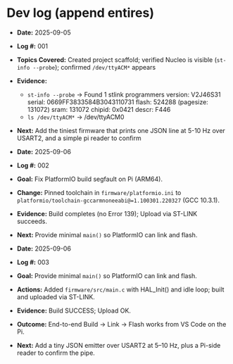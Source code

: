 # Dev log (append entires)

- **Date:** 2025-09-05
- **Log #:** 001
- **Topics Covered:** Created project scaffold; verified Nucleo is visible (`st-info --probe`); confirmed `/dev/ttyACM*` appears
- **Evidence:**
    - `st-info --probe` -> 
                Found 1 stlink programmers
                version:    V2J46S31
                serial:     0669FF3833584B3043110731
                flash:      524288 (pagesize: 131072)
                sram:       131072
                chipid:     0x0421
                descr:      F446
    - `ls /dev/ttyACM*` -> /dev/ttyACM0
- **Next:** Add the tiniest firmware that prints one JSON line at 5-10 Hz over USART2, and a simple pi reader to confirm

- **Date:** 2025-09-06
- **Log #:** 002
- **Goal:** Fix PlatformIO build segfault on Pi (ARM64).
- **Change:** Pinned toolchain in `firmware/platformio.ini` to `platformio/toolchain-gccarmnoneeabi@=1.100301.220327` (GCC 10.3.1).
- **Evidence:** Build completes (no Error 139); Upload via ST-LINK succeeds.
- **Next:** Provide minimal `main()` so PlatformIO can link and flash.


- **Date:** 2025-09-06
- **Log #:** 003
- **Goal:** Provide minimal `main()` so PlatformIO can link and flash.
- **Actions:** Added `firmware/src/main.c` with HAL_Init() and idle loop; built and uploaded via ST-LINK.
- **Evidence:** Build SUCCESS; Upload OK.
- **Outcome:** End-to-end Build -> Link -> Flash works from VS Code on the Pi.
- **Next:** Add a tiny JSON emitter over USART2 at 5–10 Hz, plus a Pi-side reader to confirm the pipe.
